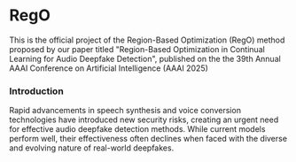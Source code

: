 # RegO

This is the official project of the Region-Based Optimization (RegO) method proposed by our paper titled "Region-Based Optimization in Continual Learning for Audio Deepfake Detection", published on the the 39th Annual AAAI Conference on Artificial Intelligence (AAAI 2025)

### Introduction
Rapid advancements in speech synthesis and voice conversion technologies have introduced new security risks, creating an urgent need for effective audio deepfake detection methods. While current models perform well, their effectiveness often declines when faced with the diverse and evolving nature of real-world deepfakes.


